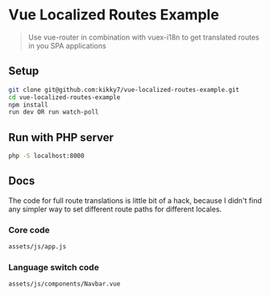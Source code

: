 # Vue Localized Routes Example

> Use vue-router in combination with vuex-i18n to get translated routes in you SPA applications

## Setup
```bash
git clone git@github.com:kikky7/vue-localized-routes-example.git
cd vue-localized-routes-example
npm install
run dev OR run watch-poll
```

## Run with PHP server
```bash
php -S localhost:8000
```

## Docs
The code for full route translations is little bit of a hack, because I didn't find any simpler way to set different route paths for different locales.

### Core code
```bash
assets/js/app.js
```

### Language switch code
```bash
assets/js/components/Navbar.vue
```
